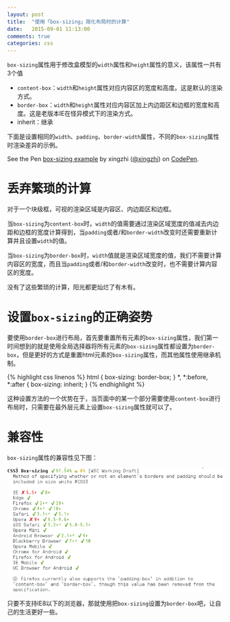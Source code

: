 ```yaml
---
layout: post
title:  "使用「box-sizing」简化布局时的计算"
date:   2015-09-01 11:13:00
comments: true
categories: css
---
```


`box-sizing`属性用于修改盒模型的`width`属性和`height`属性的意义，该属性一共有3个值

+ `content-box`：`width`和`height`属性对应内容区的宽度和高度。这是默认的渲染方式。
+ `border-box`：`width`和`height`属性对应内容区加上内边距区和边框的宽度和高度。这是老版本IE在怪异模式下的渲染方式。
+ inherit：继承

下面是设置相同的`width`、`padding`、`border-width`属性，不同的`box-sizing`属性时渲染差异的示例。

<p data-height="270" data-theme-id="18224" data-slug-hash="VvwWJW" data-default-tab="result" data-user="xingzhi" class='codepen'>See the Pen <a href='http://codepen.io/xingzhi/pen/VvwWJW/'>box-sizing example</a> by xingzhi (<a href='http://codepen.io/xingzhi'>@xingzhi</a>) on <a href='http://codepen.io'>CodePen</a>.</p>

# 丢弃繁琐的计算
对于一个块级框，可视的渲染区域是内容区、内边距区和边框。

当`box-sizing`为`content-box`时，`width`的值需要通过渲染区域宽度的值减去内边距和边框的宽度计算得到，当`padding`或者/和`border-width`改变时还需要重新计算并且设置`width`的值。

当`box-sizing`为`border-box`时，`width`值就是渲染区域宽度的值，我们不需要计算内容区的宽度，而且当`padding`或者/和`border-width`改变时，也不需要计算内容区的宽度。

没有了这些繁琐的计算，阳光都更灿烂了有木有。

# 设置`box-sizing`的正确姿势
要使用`border-box`进行布局，首先要重置所有元素的`box-sizing`属性，我们第一时间想到的就是使用全局选择器将所有元素的`box-sizing`属性都设置为`border-box`，但是更好的方式是重置html元素的`box-sizing`属性，而其他属性使用继承机制。

{% highlight css linenos %}
html {
  box-sizing: border-box;
}
*, *:before, *:after {
  box-sizing: inherit;
}
{% endhighlight %}

这种设置方法的一个优势在于，当页面中的某一个部分需要使用`content-box`进行布局时，只需要在最外层元素上设置`box-sizing`属性就可以了。

# 兼容性
`box-sizing`属性的兼容性见下图：

![box-sizing的兼容性](/images/caniuse-box-sizing.png)

只要不支持IE8以下的浏览器，那就使用把`box-sizing`设置为`border-box`吧，让自己的生活更好一些。
